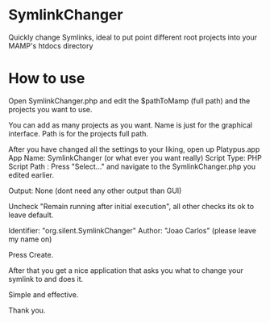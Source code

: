 # SymlinkChanger
Quickly change Symlinks, ideal to put point different root projects into your MAMP's htdocs directory

# How to use
Open SymlinkChanger.php and edit the $pathToMamp (full path) and the projects you want to use.

You can add as many projects as you want.
Name is just for the graphical interface.
Path is for the projects full path.

After you have changed all the settings to your liking, open up Platypus.app
App Name: SymlinkChanger (or what ever you want really)
Script Type: PHP
Script Path : Press "Select..." and navigate to the SymlinkChanger.php you edited earlier.

Output: None (dont need any other output than GUI)

Uncheck "Remain running after initial execution", all other checks its ok to leave default.

Identifier: "org.silent.SymlinkChanger"
Author: "Joao Carlos" (please leave my name on)

Press Create.

After that you get a nice application that asks you what to change your symlink to and does it.

Simple and effective.

Thank you.
